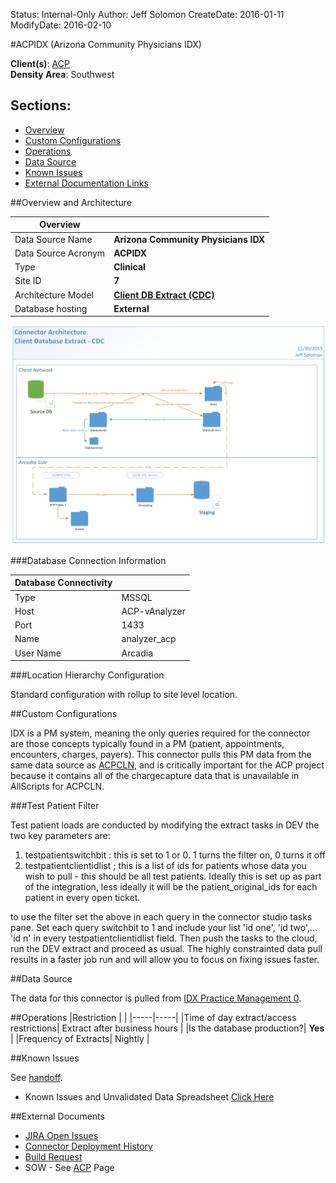 Status: Internal-Only
Author: Jeff Solomon
CreateDate: 2016-01-11
ModifyDate: 2016-02-10


#ACPIDX (Arizona Community Physicians IDX)

**Client(s)**: [ACP](../ACP.md)  
**Density Area**: Southwest   

## Sections:
* [Overview](#overview-and-architecture)
* [Custom Configurations](#custom-configurations)
* [Operations](#operations)
* [Data Source](#data-source)
* [Known Issues](#known-issues)
* [External Documentation Links](#external-documents)

##Overview and Architecture

| Overview ||
|-----|-----|
| Data Source Name| **Arizona Community Physicians IDX** |
| Data Source Acronym| **ACPIDX** |
| Type | **Clinical** |
| Site ID | **7** |
| Architecture Model | [**Client DB Extract (CDC)**](../../Tech_Delivery/Standard-Implementations/Client-DB-Extract-CDC.md)|
| Database hosting | **External** |


<a href="../../../img/Connector-Client-DB-Extract-CDC.png">![](../../img/Connector-Client-DB-Extract-CDC.png)</a>

###Database Connection Information  

|Database Connectivity||
|-----|-----|
|Type|MSSQL|
|Host|ACP-vAnalyzer|
|Port|1433|
|Name|analyzer_acp|
|User Name|Arcadia|  


###Location Hierarchy Configuration

Standard configuration with rollup to site level location. 

##Custom Configurations

IDX is a PM system, meaning the only queries required for the connector are those concepts typically found in a PM (patient, appointments, encounters, charges, payers). This connector pulls this PM data from the same data source as [ACPCLN](./ACPCLN.md), and is critically important for the ACP project because it contains all of the chargecapture data that is unavailable in AllScripts for ACPCLN.

###Test Patient Filter

Test patient loads are conducted by modifying the extract tasks in DEV the two key parameters are:
1. testpatientswitchbit : this is set to 1 or 0. 1 turns the filter on, 0 turns it off
2. testpatientclientidlist ; this is a list of ids for patients whose data you wish to pull - this should be all test patients. Ideally this is set up as part of the integration, less ideally it will be the patient_original_ids for each patient in every open ticket.

to use the filter set the above in each query in the connector studio tasks pane. Set each query switchbit to 1 and include your list 'id one', 'id two',... 'id n' in every testpatientclientidlist field.  Then push the tasks to the cloud, run the DEV extract and proceed as usual. The highly constrainted data pull results in a faster job run and will allow you to focus on fixing issues faster.

##Data Source

The data for this connector is pulled from [IDX Practice Management 0](../../Tech_Delivery/EHR-Documentation/IDX-Practice-Management.md).

##Operations
|Restriction | |
|-----|-----|
|Time of day extract/access restrictions| Extract after business hours |
|Is the database production?| **Yes** |
|Frequency of Extracts| Nightly |

##Known Issues

See [handoff](https://arcadia.box.com/s/qwbao3veo87v4fuhn4bsl99rqj3pefh7).

* Known Issues and Unvalidated Data Spreadsheet [Click Here](https://arcadia.app.box.com/files/0/f/1888547619/4._Client_Specific_Material)

##External Documents
- [JIRA Open Issues](https://jira.arcadiasolutions.com/issues/?jql=(labels%20%3D%20ACPIDX%20or%20%22Data%20Source%20Acronym%22%20~%20ACPIDX)%20and%20status%20!%3D%20Closed)
- [Connector Deployment History](https://github.com/arcadia/qdw/wiki/connector-version)
- [Build Request](https://arcadia.box.com/s/vxiyb896smb57q35odn7vrh2xd0cwqf9)
- SOW - See [ACP](../ACP.md) Page 